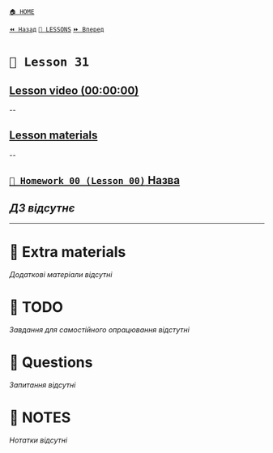 [`🏠 HOME`](../../../README.md)  

[`⏪ Назад`](../30/README.md)  [`📗 LESSONS`](../README.md)  [`⏩ Вперед`](../32/README.md)  

# `📗 Lesson 31`

## [Lesson video (00:00:00)]()

--

## [Lesson materials]()

--

## [`📕 Homework 00 (Lesson 00)` Назва]()  
*ДЗ відсутнє*
--

---

# 📘 Extra materials

*Додаткові матеріали відсутні*

# 📘 TODO
*Завдання для самостійного опрацювання відстутні*

# 📘 Questions
*Запитання відсутні*

# 📘 NOTES
*Нотатки відсутні*